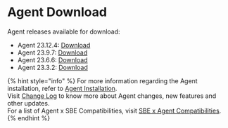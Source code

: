 # Agent Download

Agent releases available for download:

* Agent 23.12.4: [Download](https://storage.googleapis.com/sym-platform/developers/rest-api/agent-23.12.4.zip)
* Agent 23.9.7: [Download](https://storage.googleapis.com/sym-platform/developers/rest-api/agent-23.9.7.zip)
* Agent 23.6.6: [Download](https://storage.googleapis.com/sym-platform/developers/rest-api/agent-23.6.6.zip)
* Agent 23.3.2: [Download](https://storage.googleapis.com/sym-platform/developers/rest-api/agent-23.3.2.zip)

{% hint style="info" %}
For more information regarding the Agent installation, refer to [Agent Installation](agent-2.x-and-above-installation.md).\
Visit [Change Log](../change-log/) to know more about Agent changes, new features and other updates.\
For a list of Agent x SBE Compatibilities, visit [SBE x Agent Compatibilities](sbe-x-agent-compatibility-matrix.md).
{% endhint %}
